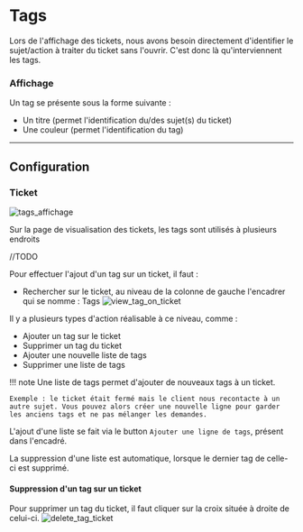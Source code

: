 # Tags

Lors de l'affichage des tickets, nous avons besoin directement d'identifier le sujet/action à traiter du ticket sans l'ouvrir.
C'est donc là qu'interviennent les tags.

### Affichage

Un tag se présente sous la forme suivante :

* Un titre (permet l'identification du/des sujet(s) du ticket)
* Une couleur (permet l'identification du tag)


---
## Configuration

### Ticket
![tags_affichage](assets/affichage_tag.png)

Sur la page de visualisation des tickets, les tags sont utilisés à plusieurs endroits

//TODO

Pour effectuer l'ajout d'un tag sur un ticket, il faut :

* Rechercher sur le ticket, au niveau de la colonne de gauche l'encadrer qui se nomme : Tags
![view_tag_on_ticket](assets/create_new_tag.gif)

Il y a plusieurs types d'action réalisable à ce niveau, comme :

* Ajouter un tag sur le ticket
* Supprimer un tag du ticket
* Ajouter une nouvelle liste de tags
* Supprimer une liste de tags

!!! note
    Une liste de tags permet d'ajouter de nouveaux tags à un ticket.
    
    Exemple : le ticket était fermé mais le client nous recontacte à un autre sujet. Vous pouvez alors créer une nouvelle ligne pour garder les anciens tags et ne pas mélanger les demandes.

L'ajout d'une liste se fait via le button `Ajouter une ligne de tags`, présent dans l'encadré.

[//]: # (![add_tags_list_on_ticket]&#40;assets/add_tagList.png&#41;)

La suppression d'une liste est automatique, lorsque le dernier tag de celle-ci est supprimé.

#### Suppression d'un tag sur un ticket

Pour supprimer un tag du ticket, il faut cliquer sur la croix située à droite de celui-ci.
![delete_tag_ticket](assets/tag_delete.png)
